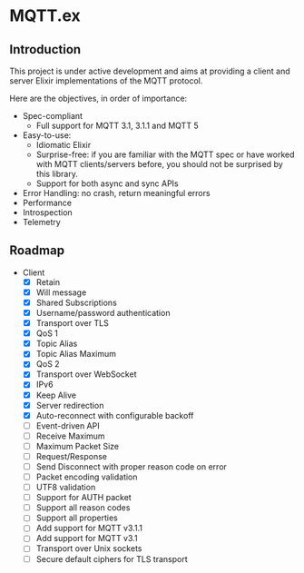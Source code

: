 # MQTT.ex

## Introduction

This project is under active development and aims at providing a client and
server Elixir implementations of the MQTT protocol.

Here are the objectives, in order of importance:
- Spec-compliant
  - Full support for MQTT 3.1, 3.1.1 and MQTT 5
- Easy-to-use:
    - Idiomatic Elixir
    - Surprise-free: if you are familiar with the MQTT spec or have worked with MQTT clients/servers before, you should not be surprised by this library.
    - Support for both async and sync APIs
- Error Handling: no crash, return meaningful errors
- Performance
- Introspection
- Telemetry

## Roadmap

- Client
    - [x] Retain
    - [x] Will message
    - [x] Shared Subscriptions
    - [x] Username/password authentication
    - [x] Transport over TLS
    - [x] QoS 1
    - [x] Topic Alias
    - [x] Topic Alias Maximum
    - [x] QoS 2
    - [x] Transport over WebSocket
    - [x] IPv6
    - [x] Keep Alive
    - [x] Server redirection
    - [x] Auto-reconnect with configurable backoff
    - [ ] Event-driven API
    - [ ] Receive Maximum
    - [ ] Maximum Packet Size
    - [ ] Request/Response
    - [ ] Send Disconnect with proper reason code on error
    - [ ] Packet encoding validation
    - [ ] UTF8 validation
    - [ ] Support for AUTH packet
    - [ ] Support all reason codes
    - [ ] Support all properties
    - [ ] Add support for MQTT v3.1.1
    - [ ] Add support for MQTT v3.1
    - [ ] Transport over Unix sockets
    - [ ] Secure default ciphers for TLS transport

